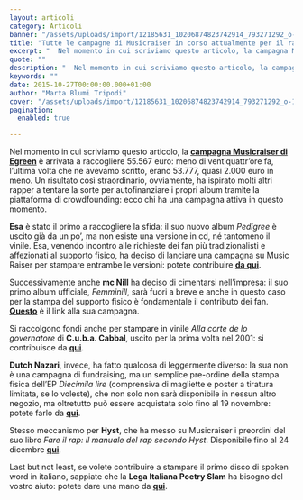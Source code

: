 ```yaml
---
layout: articoli
category: Articoli
banner: "/assets/uploads/import/12185631_10206874823742914_793271292_o-1024x1024.jpg"
title: "Tutte le campagne di Musicraiser in corso attualmente per il rap"
excerpt: "  Nel momento in cui scriviamo questo articolo, la campagna Musicraiser di Egreen è arrivata a raccogliere 55.567 euro: meno di ventiquattr’ore fa, l’ultima volta che ne avevamo scritto, erano 53.777, quasi 2.000 euro in meno. Un risultato così straordinario, ovviamente, ha ispirato molti altri rapper a tentare la sorte per autofinanziare i propri album [&hellip"
quote: ""
description: "  Nel momento in cui scriviamo questo articolo, la campagna Musicraiser di Egreen è arrivata a raccogliere 55.567 euro: meno di ventiquattr’ore fa, l’ultima volta che ne avevamo scritto, erano 53.777, quasi 2.000 euro in meno. Un risultato così straordinario, ovviamente, ha ispirato molti altri rapper a tentare la sorte per autofinanziare i propri album [&hellip"
keywords: ""
date: 2015-10-27T00:00:00.000+01:00
author: "Marta Blumi Tripodi"
cover: "/assets/uploads/import/12185631_10206874823742914_793271292_o-1024x1024.jpg"
pagination:
  enabled: true

---
```


[](https://hotmc.com/wp-content/uploads/2015/10/12185631%5F10206874823742914%5F793271292%5Fo.jpg)

Nel momento in cui scriviamo questo articolo, la **[campagna Musicraiser di Egreen](https://www.musicraiser.com/it/projects/4493-beats-hate)** è arrivata a raccogliere 55.567 euro: meno di ventiquattr’ore fa, l’ultima volta che ne avevamo scritto, erano 53.777, quasi 2.000 euro in meno. Un risultato così straordinario, ovviamente, ha ispirato molti altri rapper a tentare la sorte per autofinanziare i propri album tramite la piattaforma di crowdfounding: ecco chi ha una campagna attiva in questo momento.

**Esa** è stato il primo a raccogliere la sfida: il suo nuovo album _Pedigree_ è uscito già da un po’, ma non esiste una versione in cd, né tantomeno il vinile. Esa, venendo incontro alle richieste dei fan più tradizionalisti e affezionati al supporto fisico, ha deciso di lanciare una campagna su Music Raiser per stampare entrambe le versioni: potete contribuire **[da qui](https://www.musicraiser.com/it/projects/4778-stampiamo-il-nuovo-album-in-cd-e-33-giri)**.

Successivamente anche **mc Nill** ha deciso di cimentarsi nell’impresa: il suo primo album ufficiale, _Femminill_, sarà fuori a breve e anche in questo caso per la stampa del supporto fisico è fondamentale il contributo dei fan. **[Questo](http://www.musicraiser.com/it/projects/4819-femminill-il-primo-disco)** è il link alla sua campagna.

Si raccolgono fondi anche per stampare in vinile _Alla corte de lo governatore_ di **C.u.b.a. Cabbal**, uscito per la prima volta nel 2001: si contribuisce da **[qui](http://www.musicraiser.com/it/projects/4866-alla-corte-de-lo-governatore-in-vinile)**.

**Dutch Nazari**, invece, ha fatto qualcosa di leggermente diverso: la sua non è una campagna di fundraising, ma un semplice pre-ordine della stampa fisica dell’EP _Diecimila lire_ (comprensiva di magliette e poster a tiratura limitata, se lo voleste), che non solo non sarà disponibile in nessun altro negozio, ma oltretutto può essere acquistata solo fino al 19 novembre: potete farlo da **[qui](http://www.musicraiser.com/it/projects/4863-diecimila-lire-ep-oltre-i-confini-del-rap)**.

Stesso meccanismo per **Hyst**, che ha messo su Musicraiser i preordini del suo libro _Fare il rap: il manuale del rap secondo Hyst_. Disponibile fino al 24 dicembre **[qui](http://www.musicraiser.com/it/projects/4664-fare-il-rap-il-manuale-del-rap-secondo-hyst-e-un-ep-in-esclusiva)**.

Last but not least, se volete contribuire a stampare il primo disco di spoken word in italiano, sappiate che la **Lega Italiana Poetry Slam** ha bisogno del vostro aiuto: potete dare una mano da **[qui](http://www.musicraiser.com/it/projects/4611-slam-it-aa-vv)**.